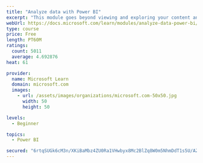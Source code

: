 ```yaml
---
title: "Analyze data with Power BI"
excerpt: "This module goes beyond viewing and exploring your content and explains how to interact with it by working with reports and dashboards to uncover and share new business insights."
webUrl: https://docs.microsoft.com/learn/modules/analyze-data-power-bi/
type: course
price: Free
length: PT60M
ratings:
  count: 5011
  average: 4.692876
heat: 61

provider:
  name: Microsoft Learn
  domain: microsoft.com
  images:
    - url: /assets/images/organizations/microsoft.com-50x50.jpg
      width: 50
      height: 50

levels:
  - Beginner

topics:
  - Power BI

secured: "6rtqSUGk6cM3n/XKiBaMbz4ZU0Ra1VHwbyx8Mc2BlZq8W0m5NhmDdT1s5U/AZRTA379okusE1cZrlr9VD6qL9fqvfVTlhvaeO4iSPq10q/vvVfuQZ+sCGc0vSajjACm5cyVpU12X+5wU+Q1ZsFkL0ES47oEfymoXP+M1GjEyF4oz/iyUldYZx2Hj9xRy1W0yx6no8l8k2Eax+uwoohtPl/UIF74yNMG4y0s9y5DrgYbLjDywP2f5XX7ySQ/klgOs4GTK0A/aYvYYdbGXpDXHkmHYV5gLPHBYQfQ30wIsENdZW+pkKkqqkgjC1Pb7hpKLXRathSvN9SO8ejMDLhd3PrOnST2gxtBqlaCMkiq9atU/CqbL+qgoxbglME5gfJvKoSrNnWXUa3fGlQSSUJq/Y/QMgLw2MnwnTnq/gky4O14=;x6wXj5X7XyqxcqS0SR6iOA=="
---
```


